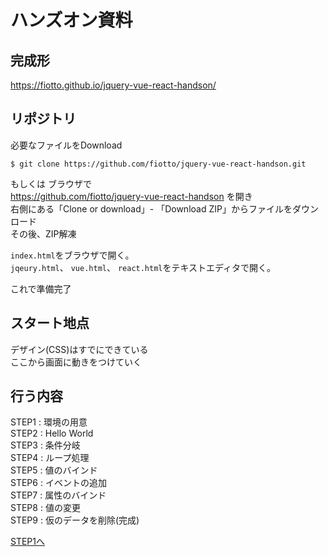 # ハンズオン資料

## 完成形
https://fiotto.github.io/jquery-vue-react-handson/

## リポジトリ
必要なファイルをDownload
```
$ git clone https://github.com/fiotto/jquery-vue-react-handson.git
```

もしくは
ブラウザで  
https://github.com/fiotto/jquery-vue-react-handson を開き  
右側にある「Clone or download」- 「Download ZIP」からファイルをダウンロード  
その後、ZIP解凍

`index.html`をブラウザで開く。  
`jqeury.html`、 `vue.html`、 `react.html`をテキストエディタで開く。  

これで準備完了

## スタート地点
デザイン(CSS)はすでにできている  
ここから画面に動きをつけていく

## 行う内容
STEP1 : 環境の用意  
STEP2 : Hello World  
STEP3 : 条件分岐  
STEP4 : ループ処理  
STEP5 : 値のバインド  
STEP6 : イベントの追加  
STEP7 : 属性のバインド  
STEP8 : 値の変更  
STEP9 : 仮のデータを削除(完成)

[STEP1へ](step1.md)  
